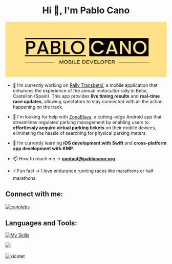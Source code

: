 <div align="center">
<h1 align="center"> Hi 👀, I'm Pablo Cano </h1>
</div>


![PabloCano Banner](Logo_PabloCano.jpg)

- 🔭 I’m currently working on [Rally Transbetxí](https://github.com/xicotet/RallyTransbetxi), a mobile application that enhances the experience of the annual motocultor rally in Betxí, Castellón (Spain). This app provides **live timing results** and **real-time race updates**, allowing spectators to stay connected with all the action happening on the track.

- 🤝 I'm looking for help with [ZonaBlava](https://github.com/xicotet/ZonaBlava), a cutting-edge Android app that streamlines regulated parking management by enabling users to **effortlessly acquire virtual parking tickets** on their mobile devices, eliminating the hassle of searching for physical parking meters.

<!-- , witnessing the motocultores' incredible speed and skill firsthand. -->

- 🌱 I’m currently learning **iOS development with Swift** and **cross-platform app development with KMP**. 
  
- 📫 How to reach me → **contact@pablocano.org**
  
- ⚡ Fun fact → I love endurance running races like marathons or half marathons. 

## Connect with me:
<p align="left">
<a href="https://linkedin.com/in/canolabs" target="blank"><img align="center" src="https://raw.githubusercontent.com/rahuldkjain/github-profile-readme-generator/master/src/images/icons/Social/linked-in-alt.svg" alt="canolabs" height="30" width="40" /></a>
</p>

## Languages and Tools:</h3>
[![My Skills](https://skillicons.dev/icons?i=kotlin,swift,flutter,androidstudio,figma,ktor,gradle,firebase,sqlite,git,github,postman,latex)](https://skillicons.dev)

<p>
<a href="https://github.com/ArisGuimera">
  <img height="180em" src="https://github-readme-stats-eight-theta.vercel.app/api?username=Xicotet&show_icons=true&theme=algolia&include_all_commits=true&count_private=true"/>
</a>
</p>



<p><img align="center" src="https://github-readme-streak-stats.herokuapp.com/?user=xicotet&" alt="xicotet" /></p>



